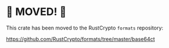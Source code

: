 # 🚨 MOVED! 🚨

This crate has been moved to the RustCrypto `formats` repository:

https://github.com/RustCrypto/formats/tree/master/base64ct
